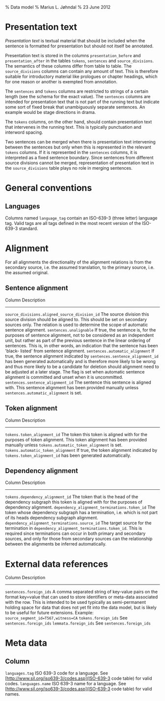 % Data model
% Marius L. Jøhndal
% 23 June 2012

# Presentation text

_Presentation text_ is textual material that should be included when the
sentence is formatted for presentation but should not itself be annotated.

Presentation text is stored in the columns `presentation_before` and
`presentation_after` in the tables `tokens`, `sentences` and `source_divisions`.
The semantics of these columns differ from table to table. The
`source_divisions` columns can contain any amount of text. This is therefore
suitable for introductory material like prologues or chapter headings, which for
one reason or another is exempted from annotation.

The `sentences` and `tokens` columns are restricted to strings of a certain
length (see the schema for the exact value). The `sentences` columns are
intended for presentation text that is not part of the running text but indicate
some sort of fixed break that unambiguously separate sentences. An example would
be stage directions in drama.

The `tokens` columns, on the other hand, should contain presentation text that
intervenes in the running text. This is typically punctuation and interword
spacing.

Two sentences can be merged when there is presentation text intervening between
the sentences but only when this is represented in the relevant `tokens`
columns. If it is represented in the `sentences` columns, it is interpreted as a
fixed sentence boundary. Since sentences from different source divisions cannot
be merged, representation of presentation text in the `source_divisions` table
plays no role in merging sentences.


# General conventions

## Languages

Columns named `language_tag` contain an ISO-639-3 (three letter) language
tag. Valid tags are all tags defined in the most recent version of the
ISO-639-3 standard.





# Alignment

For all alignments the directionality of the alignment relations is from the
secondary source, i.e. the assumed translation, to the primary source, i.e. the
assumed original.

Sentence alignment
------------------

Column                                         Description
------                                         -----------
`source_divisions.aligned_source_division_id`  The source division this source division should be aligned to. This should be set on secondary sources only. The relation is used to determine the scope of automatic sentence alignment.
`sentences.unalignable`                        If true, the sentence is, for the purposes of sentence alignment, not to be considered as an independent unit, but rather as part of the previous sentence in the linear ordering of sentences. This is, in other words, an indication that the sentence has been 'black- listed' from sentence alignment.
`sentences.automatic_alignment`                If true, the sentence alignment indicated by `sentences.sentence_alignment_id` has been generated automatically and is therefore more likely to be wrong and thus more likely to be a candidate for deletion should alignment need to be adjusted at a later stage. The flag is set when automatic sentence alignment is committed and unset when it is uncommitted.
`sentences.sentence_alignment_id`              The sentence this sentence is aligned with. This sentence alignment has been provided manually unless `sentences.automatic_alignment` is set.

Token alignment
---------------

Column                               Description
------                               -----------
`tokens.token_alignment_id`          The token this token is aligned with for the purposes of token alignment. This token alignment has been provided manually unless `tokens.automatic_token_alignment` is set.
`tokens.automatic_token_alignment`   If true, the token alignment indicated by `tokens.token_alignment_id` has been generated automatically.

Dependency alignment
--------------------

Column                                        Description
------                                        -----------
`tokens.dependency_alignment_id`              The token that is the head of the dependency subgraph this token is aligned with for the purposes of dependency alignment.
`dependency_alignment_terminations.token_id`  The token whose dependency subgraph has a termination, i.e. which is not part of its heads dependency subgraph alignment.
`dependency_alignment_terminations.source_id` The target source for the termination in `dependency_alignment_terminations.token_id`. This is required since terminations can occur in both primary and secondary sources, and only for those from secondary sources can the relationship between the alignments be inferred automatically.

External data references
========================

Column                                        Description
------                                        -----------
`sentences.foreign_ids`                       A comma separated string of key-value pairs on the format key=value that can used to store identifiers or meta-data associated with the row. This is intended to be used typically as semi-permanent holding space for data that does not yet fit into the data model, but is likely to be useful for future extensions. Example: `source_segment_id=T567,witness=CA`
`tokens.foreign_ids`                          See `sentences.foreign_ids`
`lemmata.foreign_ids`                         See `sentences.foreign_ids`

Meta data
=========

Column
------
`languages.tag`                               ISO 639-3 code for a language. See [http://www.sil.org/iso639-3/codes.asp](ISO-639-3 code table) for valid codes.
`languages.name`                              ISO 639-3 name for a language. See [http://www.sil.org/iso639-3/codes.asp](ISO-639-3 code table) for valid names.
